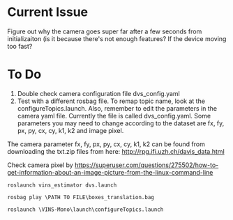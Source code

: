 # Current Issue
Figure out why the camera goes super far after a few seconds from initializaiton (is it because there's not enough features? If the device moving too fast?

# To Do
1) Double check camera configuration file dvs_config.yaml
2) Test with a different rosbag file. To remap topic name, look at the configureTopics.launch. Also, remember to edit the parameters in the camera yaml file. Currently the file is called dvs_config.yaml. Some parameters you may need to change according to the dataset are fx, fy, px, py, cx, cy, k1, k2 and image pixel.

The camera parameter fx, fy, px, py, cx, cy, k1, k2  can be found from downloading the txt.zip files from here: http://rpg.ifi.uzh.ch/davis_data.html

Check camera pixel by https://superuser.com/questions/275502/how-to-get-information-about-an-image-picture-from-the-linux-command-line

```roslaunch vins_estimator dvs.launch```


```rosbag play \PATH TO FILE\boxes_translation.bag```


```roslaunch \VINS-Mono\launch\configureTopics.launch ```
